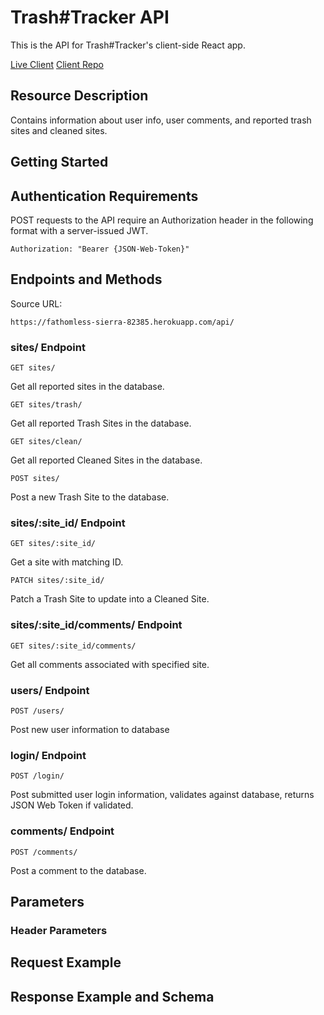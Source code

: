 # Trash#Tracker API

This is the API for Trash#Tracker's client-side React app.

[Live Client](https://trash-tag-tracker-app.cosmicnoir.now.sh/)
[Client Repo](https://github.com/Cosmic-Noir/trash-tag-tracker-app)

## Resource Description

Contains information about user info, user comments, and reported trash sites and cleaned sites.

## Getting Started

## Authentication Requirements

POST requests to the API require an Authorization header in the following format with a server-issued JWT.

```
Authorization: "Bearer {JSON-Web-Token}"
```

## Endpoints and Methods

Source URL:

```
https://fathomless-sierra-82385.herokuapp.com/api/
```

### sites/ Endpoint

```
GET sites/
```

Get all reported sites in the database.

```
GET sites/trash/
```

Get all reported Trash Sites in the database.

```
GET sites/clean/
```

Get all reported Cleaned Sites in the database.

```
POST sites/
```

Post a new Trash Site to the database.

### sites/:site_id/ Endpoint

```
GET sites/:site_id/
```

Get a site with matching ID.

```
PATCH sites/:site_id/
```

Patch a Trash Site to update into a Cleaned Site.

### sites/:site_id/comments/ Endpoint

```
GET sites/:site_id/comments/
```

Get all comments associated with specified site.

### users/ Endpoint

```
POST /users/
```

Post new user information to database

### login/ Endpoint

```
POST /login/
```

Post submitted user login information, validates against database, returns JSON Web Token if validated.

### comments/ Endpoint

```
POST /comments/
```

Post a comment to the database.

## Parameters

### Header Parameters

## Request Example

## Response Example and Schema
